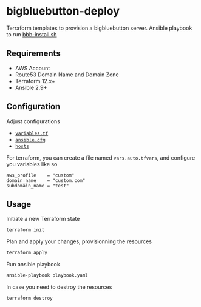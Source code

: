 # bigbluebutton-deploy

Terraform templates to provision a bigbluebutton server. Ansible playbook to run [bbb-install.sh](https://github.com/bigbluebutton/bbb-install)

## Requirements

- AWS Account
- Route53 Domain Name and Domain Zone
- Terraform 12.x+
- Ansible 2.9+

## Configuration

Adjust configurations

- [`variables.tf`](variables.tf)
- [`ansible.cfg`](ansible.cfg)
- [`hosts`](hosts)

For terraform, you can create a file named `vars.auto.tfvars`, and configure you variables like so

```hcl
aws_profile    = "custom"
domain_name    = "custom.com"
subdomain_name = "test"
```

## Usage

Initiate a new Terraform state

```sh
terraform init
```

Plan and apply your changes, provisionning the resources

```sh
terraform apply 
```

Run ansible playbook

```sh
ansible-playbook playbook.yaml
```

In case you need to destroy the resources

```sh
terraform destroy
```